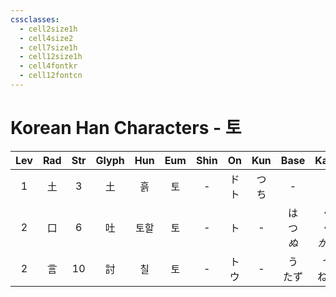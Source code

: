 ```yaml
---
cssclasses:
  - cell2size1h
  - cell4size2
  - cell7size1h
  - cell12size1h
  - cell4fontkr
  - cell12fontcn
---
```


# Korean Han Characters - 토

| Lev | Rad | Str | Glyph | Hun | Eum | Shin |   On   | Kun |     Base      |      Kana      | Simp |   Man    | Can  | Viet |
| :-: | :-: | :-: | :---: | :-: | :-: | :--: | :----: | :-: | :-----------: | :------------: | :--: | :------: | :--: | :--: |
|  1  |  土  |  3  |   土   |  흙  |  토  |  -   | ド<br>ト | つち  |       -       |       -        |  -   |    tǔ    | tou2 | thổ  |
|  2  |  口  |  6  |   吐   | 토할  |  토  |  -   |   ト    |  -  | は<br>つ<br>*ぬ* | く<br>く<br>*かす* |  -   | tǔ<br>tù | tou3 | thổ  |
|  2  |  言  | 10  |   討   |  칠  |  토  |  -   |   トウ   |  -  |    う<br>たず    |    つ<br>ねる     |  讨   |   tǎo    | tou2 | thảo |

